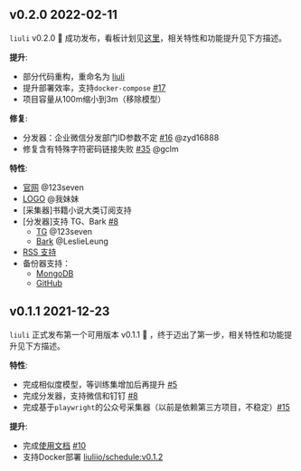 ## v0.2.0 2022-02-11

`liuli` v0.2.0 👏 成功发布，看板计划见[这里](https://github.com/howie6879/liuli/projects/1)，相关特性和功能提升见下方描述。

**提升**:
- 部分代码重构，重命名为 [liuli](https://github.com/liuli-io/liuli/issues/29)
- 提升部署效率，支持`docker-compose` [#17](https://github.com/howie6879/liuli/issues/17)
- 项目容量从100m缩小到3m（移除模型）

**修复**:
- 分发器：企业微信分发部门ID参数不定 [#16](https://github.com/howie6879/liuli/issues/16) @zyd16888
- 修复含有特殊字符密码链接失败 [#35](https://github.com/liuli-io/liuli/pull/35) @gclm

**特性**:
- [官网](https://github.com/liuli-io/liuli/issues/19) @123seven
- [LOGO](https://github.com/liuli-io/liuli/issues/23) @我妹妹
- [采集器]书籍小说大类订阅支持
- [分发器]支持 TG、Bark [#8](https://github.com/howie6879/liuli/issues/8)
  - [TG](https://github.com/liuli-io/liuli/projects/1#card-75295457) @123seven
  - [Bark](https://github.com/liuli-io/liuli/projects/1#card-75295458) @LeslieLeung
- [RSS 支持](https://github.com/liuli-io/liuli/projects/1#card-75295442)
- 备份器支持：
  - [MongoDB](https://github.com/liuli-io/liuli/issues/33)
  - [GitHub](https://github.com/liuli-io/liuli/issues/20)

## v0.1.1 2021-12-23

`liuli` 正式发布第一个可用版本 v0.1.1 👏 ，终于迈出了第一步，相关特性和功能提升见下方描述。

**特性**:
- 完成相似度模型，等训练集增加后再提升 [#5](https://github.com/howie6879/liuli/issues/5)
- 完成分发器，支持微信和钉钉 [#8](https://github.com/howie6879/liuli/issues/8)
- 完成基于`playwright`的公众号采集器（以前是依赖第三方项目，不稳定）[#15](https://github.com/howie6879/liuli/issues/15)

**提升**:
- 完成[使用文档](https://github.com/howie6879/liuli/blob/main/docs/01.%E4%BD%BF%E7%94%A8%E6%95%99%E7%A8%8B.md) [#10](https://github.com/howie6879/liuli/issues/10)
- 支持Docker部署 [liuliio/schedule:v0.1.2](https://hub.docker.com/repository/docker/howie6879/liuli/tags?page=1&ordering=last_updated)